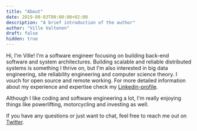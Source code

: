 ```yaml
---
title: "About"
date: 2019-08-03T00:00:00+02:00
description: "A brief introduction of the author"
author: "Ville Valtonen"
draft: false
hidden: true
---
```


Hi, I'm Ville! I'm a software engineer focusing on building back-end software and system architectures. Building scalable and reliable distributed systems is something I thrive on, but I'm also interested in big data engineering, site reliability engineering and computer science theory. I vouch for open source and remote working. For more detailed information about my experience and expertise check my [Linkedin-profile](https://linkedin.com/in/vvaltonen).

Although I like coding and software engineering a lot, I'm really enjoying things like powerlifting, motorcycling and investing as well.

If you have any questions or just want to chat, feel free to reach me out on [Twitter](https://twitter.com/villevalt).
